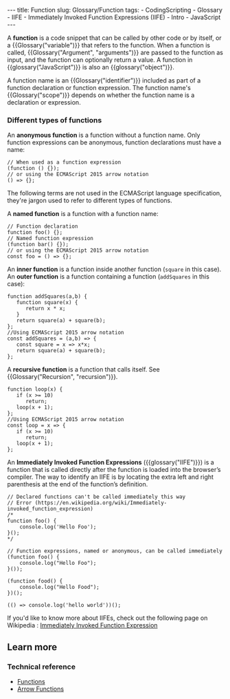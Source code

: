 --- title: Function slug: Glossary/Function tags: - CodingScripting - Glossary - IIFE - Immediately Invoked Function Expressions (IIFE) - Intro - JavaScript ---

A **function** is a code snippet that can be called by other code or by itself, or a {{Glossary("variable")}} that refers to the function. When a function is called, {{Glossary("Argument", "arguments")}} are passed to the function as input, and the function can optionally return a value. A function in {{glossary("JavaScript")}} is also an {{glossary("object")}}.

A function name is an {{Glossary("identifier")}} included as part of a function declaration or function expression. The function name's {{Glossary("scope")}} depends on whether the function name is a declaration or expression.

### Different types of functions

An **anonymous function** is a function without a function name. Only function expressions can be anonymous, function declarations must have a name:

    // When used as a function expression
    (function () {});
    // or using the ECMAScript 2015 arrow notation
    () => {};

The following terms are not used in the ECMAScript language specification, they're jargon used to refer to different types of functions.

A **named function** is a function with a function name:

    // Function declaration
    function foo() {};
    // Named function expression
    (function bar() {});
    // or using the ECMAScript 2015 arrow notation
    const foo = () => {};

An **inner function** is a function inside another function (`square` in this case). An **outer function** is a function containing a function (`addSquares` in this case):

    function addSquares(a,b) {
       function square(x) {
          return x * x;
       }
       return square(a) + square(b);
    };
    //Using ECMAScript 2015 arrow notation
    const addSquares = (a,b) => {
       const square = x => x*x;
       return square(a) + square(b);
    };

A **recursive function** is a function that calls itself. See {{Glossary("Recursion", "recursion")}}.

    function loop(x) {
       if (x >= 10)
          return;
       loop(x + 1);
    };
    //Using ECMAScript 2015 arrow notation
    const loop = x => {
       if (x >= 10)
          return;
       loop(x + 1);
    };

An **Immediately Invoked Function Expressions** ({{glossary("IIFE")}}) is a function that is called directly after the function is loaded into the browser’s compiler. The way to identify an IIFE is by locating the extra left and right parenthesis at the end of the function’s definition.

    // Declared functions can't be called immediately this way
    // Error (https://en.wikipedia.org/wiki/Immediately-invoked_function_expression)
    /*
    function foo() {
        console.log('Hello Foo');
    }();
    */

    // Function expressions, named or anonymous, can be called immediately
    (function foo() {
        console.log("Hello Foo");
    }());

    (function food() {
        console.log("Hello Food");
    })();

    (() => console.log('hello world'))();

If you'd like to know more about IIFEs, check out the following page on Wikipedia : [Immediately Invoked Function Expression](https://en.wikipedia.org/wiki/Immediately-invoked_function_expression)

Learn more
----------

### Technical reference

-   [Functions](/en-US/docs/Web/JavaScript/Guide/Functions)
-   [Arrow Functions](/en-US/docs/Web/JavaScript/Reference/Functions/Arrow_functions)
